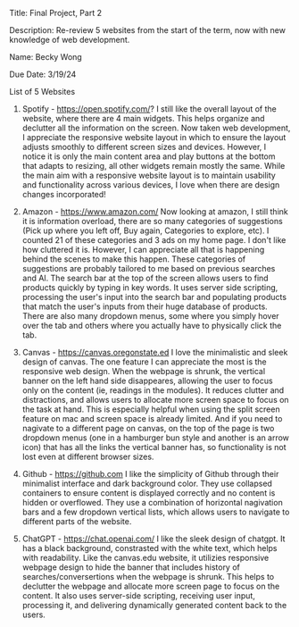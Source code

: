 Title: Final Project, Part 2

Description: Re-review 5 websites from the start of the term, now with new knowledge of web development.

Name: Becky Wong

Due Date: 3/19/24

List of 5 Websites

1. Spotify - https://open.spotify.com/?
I still like the overall layout of the website, where there are 4 main widgets. This helps organize and declutter all the information on the screen. Now taken web development, I appreciate the responsive website layout in which to ensure the layout adjusts smoothly to different screen sizes and devices. However, I notice it is only the main content area and play buttons at the bottom that adapts to resizing, all other widgets remain mostly the same. While the main aim with a responsive website layout is to maintain usability and functionality across various devices, I love when there are design changes incorporated!

2. Amazon - https://www.amazon.com/
Now looking at amazon, I still think it is information overload, there are so many categories of suggestions (Pick up where you left off, Buy again, Categories to explore, etc). I counted 21 of these categories and 3 ads on my home page. I don't like how cluttered it is. However, I can appreciate all that is happening behind the scenes to make this happen. These categories of suggestions are probably tailored to me based on previous searches and AI. The search bar at the top of the screen allows users to find products quickly by typing in key words. It uses server side scripting, processing the user's input into the search bar and populating products that match the user's inputs from their huge database of products. There are also many dropdown menus, some where you simply hover over the tab and others where you actually have to physically click the tab. 

3. Canvas - https://canvas.oregonstate.ed
I love the minimalistic and sleek design of canvas. The one feature I can appreciate the most is the responsive web design. When the webpage is shrunk, the vertical banner on the left hand side disappeares, allowing the user to focus only on the content (ie, readings in the modules). It reduces clutter and distractions, and allows users to allocate more screen space to focus on the task at hand. This is especially helpful when using the split screen feature on mac and screen space is already limited. And if you need to nagivate to a different page on canvas, on the top of the page is two dropdown menus (one in a hamburger bun style and another is an arrow icon) that has all the links the vertical banner has, so functionality is not lost even at different browser sizes.

4. Github - https://github.com
I like the simplicity of Github through their minimalist interface and dark background color. They use collapsed containers to ensure content is displayed correctly and no content is hidden or overflowed. They use a combination of horizontal nagivation bars and a few dropdown vertical lists, which allows users to navigate to different parts of the website.  

5. ChatGPT - https://chat.openai.com/
I like the sleek design of chatgpt. It has a black background, constrasted with the white text, which helps with readability. Like the canvas.edu website, it utilizies responsive webpage design to hide the banner that includes history of searches/conversertions when the webpage is shrunk. This helps to declutter the webpage and allocate more screen page to focus on the content. It also uses server-side scripting, receiving user input, processing it, and delivering dynamically generated content back to the users.
